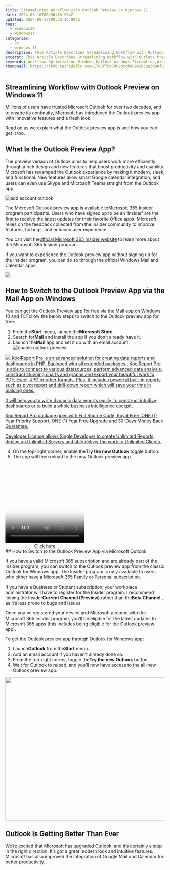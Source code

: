 ```yaml
---
title: Streamlining Workflow with Outlook Preview on Windows 11
date: 2024-08-16T00:56:16.904Z
updated: 2024-08-17T00:56:16.904Z
tags:
  - windows10
  - windows11
categories:
  - os
  - windows 11
description: This Article Describes Streamlining Workflow with Outlook Preview on Windows 11
excerpt: This Article Describes Streamlining Workflow with Outlook Preview on Windows 11
keywords: Workflow Optimization Windows,Outlook Windows Streamline,Windows 11 Email Management,Preview Feature Efficiency,Task Organizing in Office,Productivity Software Updates,Enhanced Windows Office Flow
thumbnail: https://thmb.techidaily.com/1766f7bb7d62dccbd0941bc3a3d98f6308c902e159cc9f0ddd8cacd9204dab92.jpg
---
```


## Streamlining Workflow with Outlook Preview on Windows 11

 Millions of users have trusted Microsoft Outlook for over two decades, and to ensure its continuity, Microsoft has introduced the Outlook preview app with innovative features and a fresh look.

 Read on as we explain what the Outlook preview app is and how you can get it too.

## What Is the Outlook Preview App?

 The preview version of Outlook aims to help users work more efficiently through a rich design and new features that boost productivity and usability. Microsoft has revamped the Outlook experience by making it modern, sleek, and functional. New features allow smart Google calendar integration, and users can even use Skype and Microsoft Teams straight from the Outlook app.

![add account outlook](https://static1.makeuseofimages.com/wordpress/wp-content/uploads/2023/04/add-account-outlook.jpg)

 The Microsoft Outlook preview app is available to[Microsoft 365](https://www.makeuseof.com/microsoft-office-365-rename/) Insider program participants. Users who have signed up to be an ‘Insider’ are the first to receive the latest updates for their favorite Office apps. Microsoft relies on the feedback collected from the Insider community to improve features, fix bugs, and enhance user experience.

 You can visit the[official Microsoft 365 Insider website](https://insider.microsoft365.com/en-us/join/windows) to learn more about the Microsoft 365 Insider program.

 If you want to experience the Outlook preview app without signing up for the Insider program, you can do so through the official Windows Mail and Calendar apps.

<!-- affiliate ads begin -->
<a href="https://shop.systoolsgroup.com/affiliate.php?ACCOUNT=SYSTOOBY&AFFILIATE=108875&PATH=https%3A%2F%2Fwww.systoolsgroup.com%3FAFFILIATE%3D108875%26RESOURCE%3D%2BSysTools%2BPDF%2BUnlocker"><img src="https://www.systoolsgroup.com/box/pdf-unlocker.png" border="0"></a>
<!-- affiliate ads end -->
## How to Switch to the Outlook Preview App via the Mail App on Windows

 You can get the Outlook Preview app for free via the Mail app on Windows 10 and 11\. Follow the below steps to switch to the Outlook preview app for free:

1. From the**Start** menu, launch the**Microsoft Store** .
2. Search for**Mail** and install the app if you don’t already have it.
3. Launch the**Mail** app and set it up with an email account.  
![enable outlook preview](https://static1.makeuseofimages.com/wordpress/wp-content/uploads/2023/04/enable-outlook-preview.jpg)
<!-- affiliate ads begin -->
<a href="https://secure.2checkout.com/order/checkout.php?PRODS=4737285&QTY=1&AFFILIATE=108875&CART=1"><img src="https://secure.avangate.com/images/merchant/b2f83c409ce63012229fb9cd465bdcfe/products/copy_reporting_system.png" border="0">  KoolReport Pro  is an advanced solution for creating data reports and dashboards in PHP. Equipped with all  extended packages , KoolReport Pro is able to connect to various datasources, perform advanced data analysis, construct stunning charts and graphs and export your beautiful work to PDF, Excel, JPG or other formats. Plus, it includes powerful built-in reports such as pivot report and drill-down report which will save your time in building ones. 

 It will help you to write dynamic data reports easily, to construct intuitive dashboards or to build a whole business intelligence cockpit. 

  KoolReport Pro  package goes with Full Source Code, Royal Free, ONE (1) Year Priority Support, ONE (1) Year Free Upgrade and 30-Days Money Back Guarantee. 

  Developer License  allows  Single Developer  to create Unlimited Reports, deploy on Unlimited Servers and able deliver the work to Unlimited Clients. </a>
<!-- affiliate ads end -->
4. On the top-right corner, enable the**Try the new Outlook** toggle button.
5. The app will then reload to the new Outlook preview app.

<!-- affiliate ads begin -->
<span id="1997795">
					<video width="250" height="250" style="cursor:pointer"
           poster="//a.impactradius-go.com/display-clicktoplayimage/1997795.jpeg"
           onclick="if(!this.playClicked){this.play();this.setAttribute('controls',true);this.playClicked=true;}">
	   <source src="//a.impactradius-go.com/display-ad/23621-1997795">
	   <img src="//a.impactradius-go.com/display-clicktoplayimage/1997795.jpeg" style="border: none; height: 100%; width: 100%; object-fit: contain">
	</video>
	<div style="width:250px;text-align:center"><a href="javascript:window.open(decodeURIComponent('https%3A%2F%2Fproteahair.pxf.io%2Fc%2F5597632%2F1997795%2F23621'), '_blank');void(0);">Click here</a></div>
</span>
<img height="0" width="0" src="https://imp.pxf.io/i/5597632/1997795/23621" style="position:absolute;visibility:hidden;" border="0" />
<!-- affiliate ads end -->
## How to Switch to the Outlook Preview App via Microsoft Outlook

 If you have a valid Microsoft 365 subscription and are already part of the Insider program, you can switch to the Outlook preview app from the classic Outlook for Windows app. The Insider program is only available to users who either have a Microsoft 365 Family or Personal subscription.

 If you have a Business or Student subscription, your workplace administrator will have to register for the Insider program. I recommend joining the Insider**Current Channel (Preview)** rather than the**Beta Channel** , as it’s less prone to bugs and issues.

 Once you’ve registered your device and Microsoft account with the Microsoft 365 Insider program, you’ll be eligible for the latest updates to Microsoft 365 apps (this includes being eligible for the Outlook preview app).

To get the Outlook preview app through Outlook for Windows app:

1. Launch**Outlook** from the**Start** menu.
2. Add an email account if you haven’t already done so.
3. From the top-right corner, toggle the**Try the new Outlook** button.
4. Wait for Outlook to reload, and you’ll now have access to the all-new Outlook preview app.

<!-- affiliate ads begin -->
<a href="https://ukaidot.sjv.io/c/5597632/1793234/19578" target="_top" id="1793234"><img src="//a.impactradius-go.com/display-ad/19578-1793234" border="0" alt="" width="678" height="452"/></a><img height="0" width="0" src="https://imp.pxf.io/i/5597632/1793234/19578" style="position:absolute;visibility:hidden;" border="0" />
<!-- affiliate ads end -->
## Outlook Is Getting Better Than Ever

 We’re excited that Microsoft has upgraded Outlook, and it’s certainly a step in the right direction. It’s got a great modern look and intuitive features. Microsoft has also improved the integration of Google Mail and Calendar for better productivity.


<ins class="adsbygoogle"
     style="display:block"
     data-ad-format="autorelaxed"
     data-ad-client="ca-pub-7571918770474297"
     data-ad-slot="1223367746"></ins>



<ins class="adsbygoogle"
     style="display:block"
     data-ad-client="ca-pub-7571918770474297"
     data-ad-slot="8358498916"
     data-ad-format="auto"
     data-full-width-responsive="true"></ins>


